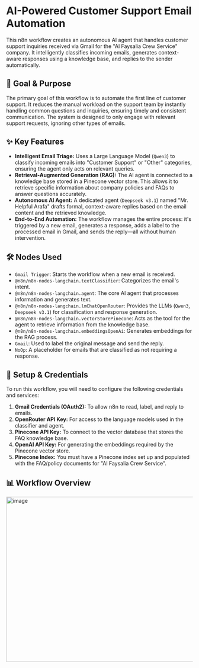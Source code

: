 # AI-Powered Customer Support Email Automation

This n8n workflow creates an autonomous AI agent that handles customer support inquiries received via Gmail for the "Al Faysalia Crew Service" company. It intelligently classifies incoming emails, generates context-aware responses using a knowledge base, and replies to the sender automatically.

## 🎯 Goal & Purpose

The primary goal of this workflow is to automate the first line of customer support. It reduces the manual workload on the support team by instantly handling common questions and inquiries, ensuring timely and consistent communication. The system is designed to only engage with relevant support requests, ignoring other types of emails.

## ✨ Key Features

* **Intelligent Email Triage:** Uses a Large Language Model (`Qwen3`) to classify incoming emails into "Customer Support" or "Other" categories, ensuring the agent only acts on relevant queries.
* **Retrieval-Augmented Generation (RAG):** The AI agent is connected to a knowledge base stored in a Pinecone vector store. This allows it to retrieve specific information about company policies and FAQs to answer questions accurately.
* **Autonomous AI Agent:** A dedicated agent (`Deepseek v3.1`) named "Mr. Helpful Arafa" drafts formal, context-aware replies based on the email content and the retrieved knowledge.
* **End-to-End Automation:** The workflow manages the entire process: it's triggered by a new email, generates a response, adds a label to the processed email in Gmail, and sends the reply—all without human intervention.

## 🛠️ Nodes Used

* `Gmail Trigger`: Starts the workflow when a new email is received.
* `@n8n/n8n-nodes-langchain.textClassifier`: Categorizes the email's intent.
* `@n8n/n8n-nodes-langchain.agent`: The core AI agent that processes information and generates text.
* `@n8n/n8n-nodes-langchain.lmChatOpenRouter`: Provides the LLMs (`Qwen3`, `Deepseek v3.1`) for classification and response generation.
* `@n8n/n8n-nodes-langchain.vectorStorePinecone`: Acts as the tool for the agent to retrieve information from the knowledge base.
* `@n8n/n8n-nodes-langchain.embeddingsOpenAi`: Generates embeddings for the RAG process.
* `Gmail`: Used to label the original message and send the reply.
* `NoOp`: A placeholder for emails that are classified as not requiring a response.

## 🔧 Setup & Credentials

To run this workflow, you will need to configure the following credentials and services:

1.  **Gmail Credentials (OAuth2):** To allow n8n to read, label, and reply to emails.
2.  **OpenRouter API Key:** For access to the language models used in the classifier and agent.
3.  **Pinecone API Key:** To connect to the vector database that stores the FAQ knowledge base.
4.  **OpenAI API Key:** For generating the embeddings required by the Pinecone vector store.
5.  **Pinecone Index:** You must have a Pinecone index set up and populated with the FAQ/policy documents for "Al Faysalia Crew Service".


## 📊 Workflow Overview

<img width="1426" height="446" alt="image" src="https://github.com/user-attachments/assets/b72999d1-b5b5-40a2-aa03-3bee15e6580a" />
